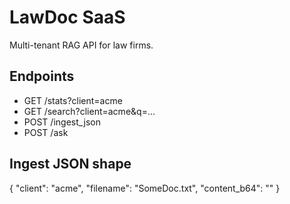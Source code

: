 # LawDoc SaaS

Multi-tenant RAG API for law firms.

## Endpoints
- GET /stats?client=acme
- GET /search?client=acme&q=...
- POST /ingest_json
- POST /ask

## Ingest JSON shape
{
  "client": "acme",
  "filename": "SomeDoc.txt",
  "content_b64": "<base64 text file content>"
}
